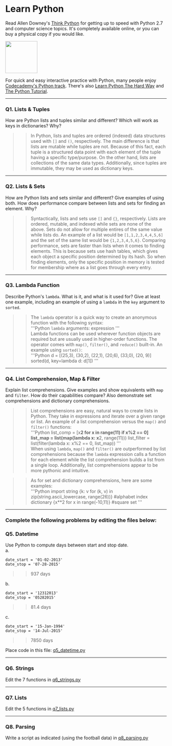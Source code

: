 # Learn Python

Read Allen Downey's [Think Python](http://www.greenteapress.com/thinkpython/) for getting up to speed with Python 2.7 and computer science topics. It's completely available online, or you can buy a physical copy if you would like.

<a href="http://www.greenteapress.com/thinkpython/"><img src="img/think_python.png" style="width: 100px;" target="blank"></a>

For quick and easy interactive practice with Python, many people enjoy [Codecademy's Python track](http://www.codecademy.com/en/tracks/python). There's also [Learn Python The Hard Way](http://learnpythonthehardway.org/book/) and [The Python Tutorial](https://docs.python.org/2/tutorial/).

---

### Q1. Lists &amp; Tuples

How are Python lists and tuples similar and different? Which will work as keys in dictionaries? Why?

>> In Python, lists and tuples are ordered (indexed) data structures used with `[]` and `()`, respectively. The main difference is that lists are mutable while tuples are not. Because of this fact, each tuple is a structured data point with each element of the tuple having a specific type/purpose. On the other hand, lists are collections of the same data types. Additionally, since tuples are immutable, they may be used as dictionary keys.

---

### Q2. Lists &amp; Sets

How are Python lists and sets similar and different? Give examples of using both. How does performance compare between lists and sets for finding an element. Why?

>> Syntactically, lists and sets use `[]` and `{}`, respectively. Lists are ordered, mutable, and indexed while sets are none of the above. Sets do not allow for multiple entires of the same value while lists do. An example of a list would be `[1,1,2,3,4,4,5,6]` and the set of the same list would be `{1,2,3,4,5,6}`. Comparing performance, sets are faster than lists when it comes to finding elements. This is because sets use hash tables, which gives each object a specific position determined by its hash. So when finding elements, only the specific position in memory is tested for membership where as a list goes through every entry.

---

### Q3. Lambda Function

Describe Python's `lambda`. What is it, and what is it used for? Give at least one example, including an example of using a `lambda` in the `key` argument to `sorted`.

>> The `lambda` operator is a quick way to create an anonymous function with the following syntax:  
'''Python
`lambda` arguments: expression
'''  
Lambda functions can be used wherever function objects are required but are usually used in higher-order functions. The operator comes with `map()`, `filter()`, and `reduce()` built-in. An example using `sorted()`:  
'''Python
d = [(25,3), (30,2), (22,1), (20,6), (33,0), (20, 9)]
sorted(d, key=lambda d: d[1])
'''  

---

### Q4. List Comprehension, Map &amp; Filter

Explain list comprehensions. Give examples and show equivalents with `map` and `filter`. How do their capabilities compare? Also demonstrate set comprehensions and dictionary comprehensions.

>> List comprehensions are easy, natural ways to create lists in Python. They take in expressions and iterate over a given range or list. An example of a list comprehension versus the `map()` and `filter()` functions:  
'''Python
list_comp = [x**2 for x in range(11) if x%2 == 0]
list_map = list(map(lambda x: x**2, range(11)))
list_filter = list(filter(lambda x: x%2 == 0, list_map))
'''  
When using `lambda`, `map()` and `filter()` are outperformed by list comprehensions because the `lambda` expression calls a function for each element while the list comprehension builds a list from a single loop. Additionally, list comprehensions appear to be more pythonic and intuitive.

>>As for set and dictionary comprehensions, here are some examples:  
'''Python
import string
{k: v for (k, v) in zip(string.ascii_lowercase, range(26))} #alphabet index dictionary
{x**2 for x in range(-10,11)} #square set
'''  


---

### Complete the following problems by editing the files below:

### Q5. Datetime
Use Python to compute days between start and stop date.   
a.  

```
date_start = '01-02-2013'    
date_stop = '07-28-2015'
```

>> 937 days

b.  
```
date_start = '12312013'  
date_stop = '05282015'  
```

>> 81.4 days

c.  
```
date_start = '15-Jan-1994'      
date_stop = '14-Jul-2015'  
```

>> 7850 days

Place code in this file: [q5_datetime.py](python/q5_datetime.py)

---

### Q6. Strings
Edit the 7 functions in [q6_strings.py](python/q6_strings.py)

---

### Q7. Lists
Edit the 5 functions in [q7_lists.py](python/q7_lists.py)

---

### Q8. Parsing
Write a script as indicated (using the football data) in [q8_parsing.py](python/q8_parsing.py)

